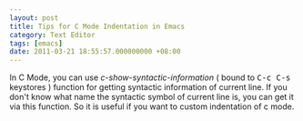 ```yaml
---
layout: post
title: Tips for C Mode Indentation in Emacs
category: Text Editor
tags: [emacs]
date: 2011-03-21 18:55:57.000000000 +08:00
---
```

In C Mode, you can use *c-show-syntactic-information* ( bound to <kbd>C-c
C-s</kbd> keystores ) function for getting syntactic information of current
line. If you don't know what name the syntactic symbol of current line is, you
can get it via this function. So it is useful if you want to custom indentation
of c mode.
